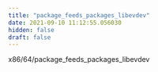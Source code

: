 ```yaml
---
title: "package_feeds_packages_libevdev"
date: 2021-09-10 11:12:55.056030
hidden: false
draft: false
---
```


x86/64/package_feeds_packages_libevdev

